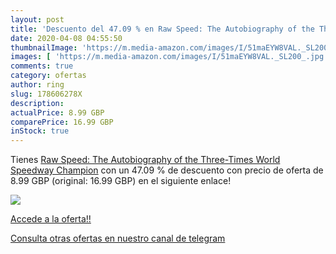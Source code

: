 ```yaml
---
layout: post
title: 'Descuento del 47.09 % en Raw Speed: The Autobiography of the Thre'
date: 2020-04-08 04:55:50
thumbnailImage: 'https://m.media-amazon.com/images/I/51maEYW8VAL._SL200_.jpg'
images: [ 'https://m.media-amazon.com/images/I/51maEYW8VAL._SL200_.jpg' ]
comments: true
category: ofertas
author: ring
slug: 178606278X
description:
actualPrice: 8.99 GBP
comparePrice: 16.99 GBP
inStock: true
---
```


Tienes [Raw Speed: The Autobiography of the Three-Times World Speedway Champion](https://www.amazon.com/dp/178606278X/?tag=redken08-20) con un 47.09 % de descuento con precio de oferta de 8.99 GBP (original: 16.99 GBP) en el siguiente enlace!

[![](https://m.media-amazon.com/images/I/51maEYW8VAL._SL200_.jpg)](https://www.amazon.com/dp/178606278X/?tag=redken08-20)

[Accede a la oferta!!](https://www.amazon.com/dp/178606278X/?tag=redken08-20)

[Consulta otras ofertas en nuestro canal de telegram](https://t.me/s/ofertas25)
